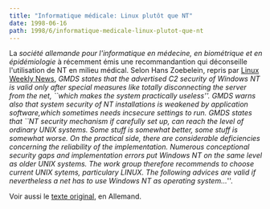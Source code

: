 ```yaml
---
title: "Informatique médicale: Linux plutôt que NT"
date: 1998-06-16
path: 1998/6/informatique-medicale-linux-plutot-que-nt
---
```


<P>
La <EM>société allemande pour l'informatique en médecine, en biométrique et
en épidémiologie</EM> à récemment émis une recommandantion qui déconseille
l'utilisation de NT en milieu médical. Selon
Hans Zoebelein, repris par <A HREF="http://lwn.net/daily/linuxovernt.html">Linux Weekly News</A>,
<EM>GMDS states that the advertised C2 security of Windows NT is valid
only after special measures like totally disconnecting the server from
the net, ``which makes the system practically useless''. GMDS warns also
that system security of NT installations is weakened by application
software,which sometimes needs incsecure settings to run.
GMDS states that ``NT security mechanism if carefully set up, can reach
the level of ordinary UNIX systems. Some stuff is somewhat better, some
stuff is somewhat worse.  On the practical side, there are considerable
deficiencies concerning the reliability of the implementation. Numerous
conceptional security gaps and implementation errors put  Windows NT on
the same level as older UNIX systems. The  work group therefore recommends
to choose current UNIX sytems, particulary LINUX. The following  advices
are valid if nevertheless a net has to use Windows NT as operating
system...</EM>''.
</P>

<P>
Voir aussi le <A HREF="http://www.Uni-Mainz.DE/FB/Medizin/IMSD/AGDatenschutz/Empfehlungen/NT.html">texte original</A>, en Allemand.
</P>


